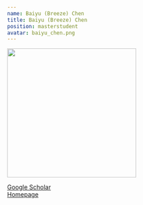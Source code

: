 ```yaml
---
name: Baiyu (Breeze) Chen
title: Baiyu (Breeze) Chen
position: masterstudent
avatar: baiyu_chen.png
---
```


<img width="300" src="{{site.baseurl}}/images/people/{{page.avatar}}" data-action="zoom">

<i class="fa fa-bar-chart"></i> [Google Scholar](https://scholar.google.com.au/citations?hl=en&user=haLBEWwAAAAJ)
<br>
<i class="fa fa-home"></i> [Homepage](https://baiyuchen.work/)
